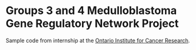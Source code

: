 # Groups 3 and 4 Medulloblastoma Gene Regulatory Network Project
Sample code from internship at the [Ontario Institute for Cancer Research]([url](https://pailab.oicr.on.ca/)).
